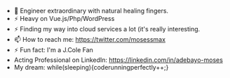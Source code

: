 - 💬 Engineer extraordinary with natural healing fingers.
- ⚡ Heavy on Vue.js/Php/WordPress
- ⚡ Finding my way into cloud services a lot (it's really interesting.
- 📫 How to reach me: https://twitter.com/mosessmax
- ⚡ Fun fact: I'm a J.Cole Fan
- Acting Professional on LinkedIn: https://linkedin.com/in/adebayo-moses
- My dream: while(sleeping){coderunningperfectly++;}
